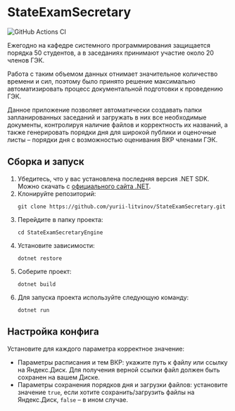 # StateExamSecretary

![GitHub Actions CI](https://github.com/yurii-litvinov/StateExamSecretary/actions/workflows/ci.yml/badge.svg)

Ежегодно на кафедре системного программирования защищается порядка 50 студентов, а в заседаниях принимают участие около
20 членов ГЭК.

Работа с таким объемом данных отнимает значительное количество времени и сил, поэтому было принято решение максимально
автоматизировать процесс документальной подготовки к проведению ГЭК.

Данное приложение позволяет автоматически создавать папки запланированных заседаний и загружать в них все необходимые
документы, контролируя наличие файлов и корректность их названий, а также генерировать порядки дня для широкой публики и
оценочные листы – порядки дня с возможностью оценивания ВКР членами ГЭК.

## Сборка и запуск

1. Убедитесь, что у вас установлена последняя версия .NET SDK. Можно скачать с [официального сайта
   .NET](https://dotnet.microsoft.com/en-us/download/dotnet).
2. Клонируйте репозиторий:
   ```shell
   git clone https://github.com/yurii-litvinov/StateExamSecretary.git
   ```
3. Перейдите в папку проекта:
   ```shell
   cd StateExamSecretaryEngine
   ```
4. Установите зависимости:
   ```shell
   dotnet restore
   ```
5. Соберите проект:
   ```shell
   dotnet build
   ```
6. Для запуска проекта используйте следующую команду:
   ```shell
   dotnet run
   ```

## Настройка конфига

Установите для каждого параметра корректное значение:

* Параметры расписания и тем ВКР: укажите путь к файлу или ссылку на Яндекс.Диск. Для получения верной ссылки файл
  должен быть сохранен на вашем Диске.
* Параметры сохранения порядков дня и загрузки файлов: установите значение ```true```, если хотите сохранить/загрузить
  файлы на Яндекс.Диск, ```false``` – в ином случае.